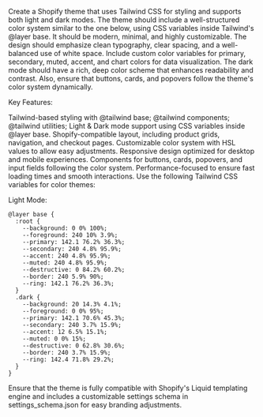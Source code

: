 Create a Shopify theme that uses Tailwind CSS for styling and supports both light and dark modes. The theme should include a well-structured color system similar to the one below, using CSS variables inside Tailwind's @layer base. It should be modern, minimal, and highly customizable. The design should emphasize clean typography, clear spacing, and a well-balanced use of white space. Include custom color variables for primary, secondary, muted, accent, and chart colors for data visualization. The dark mode should have a rich, deep color scheme that enhances readability and contrast. Also, ensure that buttons, cards, and popovers follow the theme's color system dynamically.

Key Features:

Tailwind-based styling with @tailwind base; @tailwind components; @tailwind utilities;
Light & Dark mode support using CSS variables inside @layer base.
Shopify-compatible layout, including product grids, navigation, and checkout pages.
Customizable color system with HSL values to allow easy adjustments.
Responsive design optimized for desktop and mobile experiences.
Components for buttons, cards, popovers, and input fields following the color system.
Performance-focused to ensure fast loading times and smooth interactions.
Use the following Tailwind CSS variables for color themes:

Light Mode:

```
@layer base {
  :root {
    --background: 0 0% 100%;
    --foreground: 240 10% 3.9%;
    --primary: 142.1 76.2% 36.3%;
    --secondary: 240 4.8% 95.9%;
    --accent: 240 4.8% 95.9%;
    --muted: 240 4.8% 95.9%;
    --destructive: 0 84.2% 60.2%;
    --border: 240 5.9% 90%;
    --ring: 142.1 76.2% 36.3%;
  }
  .dark {
    --background: 20 14.3% 4.1%;
    --foreground: 0 0% 95%;
    --primary: 142.1 70.6% 45.3%;
    --secondary: 240 3.7% 15.9%;
    --accent: 12 6.5% 15.1%;
    --muted: 0 0% 15%;
    --destructive: 0 62.8% 30.6%;
    --border: 240 3.7% 15.9%;
    --ring: 142.4 71.8% 29.2%;
  }
}
```

Ensure that the theme is fully compatible with Shopify's Liquid templating engine and includes a customizable settings schema in settings_schema.json for easy branding adjustments.
